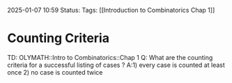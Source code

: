 2025-01-07 10:59
Status: 
Tags: [[Introduction to Combinatorics Chap 1]]
# Counting Criteria

TD: OLYMATH::Intro to Combinatorics::Chap 1
Q: What are the counting criteria for a successful listing of  cases
?
A:1) every case is counted at least once
2) no case is counted twice
<!--ID: 1736247601762-->
